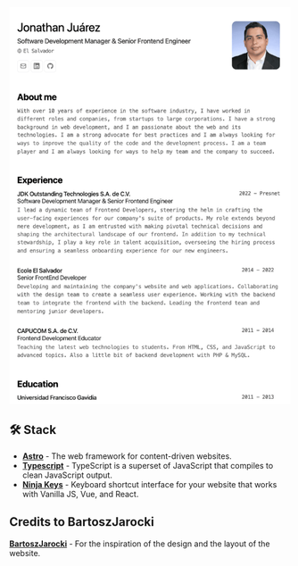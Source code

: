 <img src="screenshot.png"></img>

## 🛠️ Stack

- [**Astro**](https://astro.build/) - The web framework for content-driven websites.
- [**Typescript**](https://www.typescriptlang.org/) - TypeScript is a superset of JavaScript that compiles to clean JavaScript output.
- [**Ninja Keys**](https://github.com/ssleptsov/ninja-keys) - Keyboard shortcut interface for your website that works with Vanilla JS, Vue, and React.

## Credits to BartoszJarocki

[**BartoszJarocki**](https://github.com/BartoszJarocki/cv) - For the inspiration of the design and the layout of the website.
